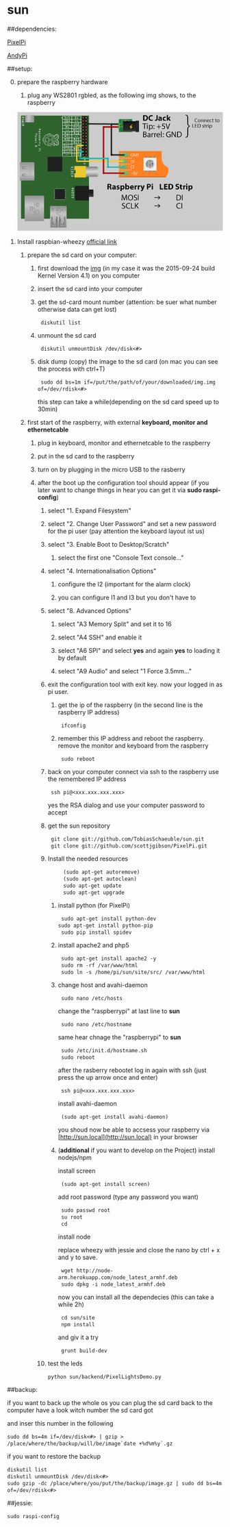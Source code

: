 # sun

##dependencies:

[PixelPi](https://github.com/scottjgibson/PixelPi)

[AndyPi](http://andypi.co.uk/?page_id=721)

##setup:

0. prepare the raspberry hardware

	1. plug any WS2801 rgbled, as the following img shows, to the raspberry
	
	![image](setup/WS2801.png)

1. Install raspbian-wheezy [official link](https://www.raspberrypi.org/documentation/installation/installing-images/)
	1. prepare the sd card on your computer:
		1. first download the [img](https://downloads.raspberrypi.org/raspbian_latest) (in my case it was the 2015-09-24 build Kernel Version 4.1) on you computer
		2. insert the sd card into your computer
		3. get the sd-card mount number (attention: be suer what number otherwise data can get lost)
		
				diskutil list
			
		4. unmount the sd card
			
				diskutil unmountDisk /dev/disk<#>
			
		5. disk dump (copy) the image to the sd card (on mac you can see the process with ctrl+T) 
		
				sudo dd bs=1m if=/put/the/path/of/your/downloaded/img.img of=/dev/rdisk<#>
				
			this step can take a while(depending on the sd card speed up to 30min)
	
	2. first start of the raspberry, with external **keyboard, monitor and ethernetcable**
			
		1. plug in keyboard, monitor and ethernetcable to the raspberry
		
		2. put in the sd card to the raspberry
		
		3. turn on by plugging in the micro USB to the rasberry
		
		4. after the boot up the configuration tool should appear (if you later want to change things in hear you can get it via **sudo raspi-config**)
			
			1. select "1. Expand Filesystem"
			
			2. select "2. Change User Password" and set a new password for the pi user (pay attention the keyboard layout ist us)
			
			3. select "3. Enable Boot to Desktop/Scratch"
				
				1. select the first one "Console Text console..."
			
			4. select "4. Internationalisation Options"				
				1. configure the I2 (important for the alarm clock)
				
				2. you can configure I1 and I3 but you don't have to
				
			5. select "8. Advanced Options"
			
				1. select "A3 Memory Split" and set it to 16 
				
				2. select "A4 SSH" and enable it
				
				3. select "A6 SPI" and select **yes** and again **yes** to loading it by default 
				
				4. select "A9 Audio" and select "1 Force 3.5mm..."
				
			6. exit the configuration tool with exit key. now your logged in as pi user. 
			
				1. get the ip of the raspberry (in the second line is the raspberry IP address)
					
						ifconfig
				
				2. remember this IP address and reboot the raspberry. remove the monitor and keyboard from the raspberry
					
						sudo reboot
						
			7. back on your computer connect via ssh to the raspberry use the remembered IP address 
				
					ssh pi@<xxx.xxx.xxx.xxx>	
					
				yes the RSA dialog and use your computer password to accept
				
			8. get the sun repository
			
					git clone git://github.com/TobiasSchaeuble/sun.git
					git clone git://github.com/scottjgibson/PixelPi.git
			
			9. Install the needed resources
						
						(sudo apt-get autoremove)
						(sudo apt-get autoclean)
						sudo apt-get update
						sudo apt-get upgrade
			
				1. install python (for PixelPi)
				
						sudo apt-get install python-dev						sudo apt-get install python-pip
						sudo pip install spidev
						
				2. install apache2 and php5
				
						sudo apt-get install apache2 -y
						sudo rm -rf /var/www/html
						sudo ln -s /home/pi/sun/site/src/ /var/www/html
						
				3. change host and avahi-daemon
				
						sudo nano /etc/hosts
					
					change the "raspberrypi" at last line to **sun**
					
						sudo nano /etc/hostname
						
					same hear chnage the "raspberrypi" to **sun**
					
						sudo /etc/init.d/hostname.sh
						sudo reboot	
						
					after the rasberry rebootet log in again with ssh (just press the up arrow once and enter)
					
						ssh pi@<xxx.xxx.xxx.xxx>
						
					install avahi-daemon
					
						(sudo apt-get install avahi-daemon)
						
					you shoud now be able to accsess your raspberry via [http://sun.local](http://sun.local) in your browser
				
				
				2. (**additional** if you want to develop on the Project) install nodejs/npm
				
					install screen 
					
						(sudo apt-get install screen)
					
					add root password (type any password you want) 
					
						sudo passwd root 
						su root
						cd
					
					install node
					
					replace wheezy with jessie and close the nano by ctrl + x and y to save.			
					
						wget http://node-arm.herokuapp.com/node_latest_armhf.deb
						sudo dpkg -i node_latest_armhf.deb
												
					now you can install all the dependecies (this can take a while 2h)
					
						cd sun/site
						npm install
					
					and giv it a try
					
						grunt build-dev
					
			10. test the leds
			
					python sun/backend/PixelLightsDemo.py
					
##backup: 

if you want to back up the whole os you can plug the sd card back to the computer have a look witch number the sd card got

			
and inser this number in the following		
		
	sudo dd bs=4m if=/dev/disk<#> | gzip > /place/where/the/backup/will/be/image`date +%d%m%y`.gz

if you want to restore the backup

	diskutil list
	diskutil unmountDisk /dev/disk<#>	
	sudo gzip -dc /place/where/you/put/the/backup/image.gz | sudo dd bs=4m of=/dev/rdisk<#>	
##jessie:

	sudo raspi-config